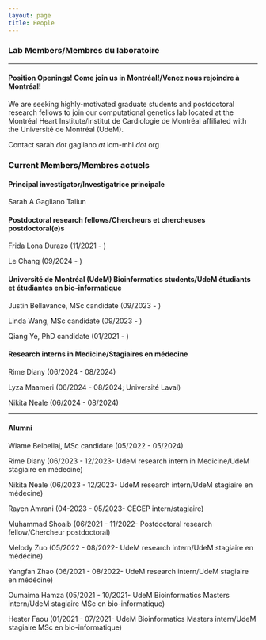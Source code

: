 ```yaml
---
layout: page
title: People 
---
```


### Lab Members/Membres du laboratoire

-------
#### Position Openings! <b>Come join us in Montréal!/Venez nous rejoindre à Montréal!</b> 
We are seeking highly-motivated graduate students and postdoctoral research fellows to join our computational genetics lab located at the Montréal Heart Institute/Institut de Cardiologie de Montréal affiliated with the Université de Montréal (UdeM).

Contact sarah <i>dot</i> gagliano <i>at</i> icm-mhi <i>dot</i> org


### Current Members/Membres actuels
#### Principal investigator/Investigatrice principale
Sarah A Gagliano Taliun


#### Postdoctoral research fellows/Chercheurs et chercheuses postdoctoral(e)s
Frida Lona Durazo (11/2021 - )
<p>Le Chang (09/2024 - )</p>


#### Université de Montréal (UdeM) Bioinformatics students/UdeM étudiants et étudiantes en bio-informatique
<p>Justin Bellavance, MSc candidate (09/2023 - )</p>
<p>Linda Wang, MSc candidate (09/2023 - )</p>
<p>Qiang Ye, PhD candidate (01/2021 - )</p>


#### Research interns in Medicine/Stagiaires en médecine
<p>Rime Diany (06/2024 - 08/2024)</p>
<p>Lyza Maameri (06/2024 - 08/2024; Université Laval)</p>
<p>Nikita Neale (06/2024 - 08/2024)</p>


-------
#### Alumni  
<p>Wiame Belbellaj, MSc candidate (05/2022 - 05/2024)</p>
<p>Rime Diany (06/2023 - 12/2023- UdeM research intern in Medicine/UdeM stagiaire en médecine)</p>
<p>Nikita Neale (06/2023 - 12/2023- UdeM research intern/UdeM stagiaire en médecine)</p>
<p>Rayen Amrani (04-2023 - 05/2023- CÉGEP intern/stagiaire)</p>
<p>Muhammad Shoaib (06/2021 - 11/2022- Postdoctoral research fellow/Chercheur postdoctoral)</p>
<p>Melody Zuo (05/2022 - 08/2022- UdeM research intern/UdeM stagiaire en médécine)</p>
<p>Yangfan Zhao (06/2021 - 08/2022- UdeM research intern/UdeM stagiaire en médécine)</p>
<p>Oumaima Hamza (05/2021 - 10/2021- UdeM Bioinformatics Masters intern/UdeM stagiaire MSc en bio-informatique)</p>
<p>Hester Faou (01/2021 - 07/2021- UdeM Bioinformatics Masters intern/UdeM stagiaire MSc en bio-informatique)</p>

